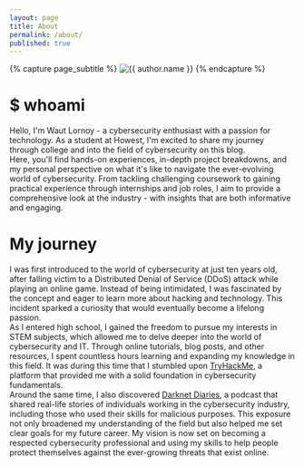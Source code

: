 ```yaml
---
layout: page
title: About
permalink: /about/
published: true
---
```


<div class="page" markdown="1">

{% capture page_subtitle %}
<img
    class="me"
    alt="{{ author.name }}"
    src="{{ site.author.photo | relative_url }}"
    srcset="{{ site.author.photo2x | relative_url }} 2x"
/>
{% endcapture %}

# $ whoami
Hello, I'm Waut Lornoy - a cybersecurity enthusiast with a passion for technology. As a student at Howest, I'm excited to share my journey through college and into the field of cybersecurity on this blog. <br>
Here, you'll find hands-on experiences, in-depth project breakdowns, and my personal perspective on what it's like to navigate the ever-evolving world of cybersecurity. From tackling challenging coursework to gaining practical experience through internships and job roles, I aim to provide a comprehensive look at the industry - with insights that are both informative and engaging. 

# My journey
I was first introduced to the world of cybersecurity at just ten years old, after falling victim to a Distributed Denial of Service (DDoS) attack while playing an online game. Instead of being intimidated, I was fascinated by the concept and eager to learn more about hacking and technology. This incident sparked a curiosity that would eventually become a lifelong passion. <br>
As I entered high school, I gained the freedom to pursue my interests in STEM subjects, which allowed me to delve deeper into the world of cybersecurity and IT. Through online tutorials, blog posts, and other resources, I spent countless hours learning and expanding my knowledge in this field. It was during this time that I stumbled upon [TryHackMe](https://tryhackme.com/), a platform that provided me with a solid foundation in cybersecurity fundamentals. <br>
Around the same time, I also discovered [Darknet Diaries](https://darknetdiaries.com/), a podcast that shared real-life stories of individuals working in the cybersecurity industry, including those who used their skills for malicious purposes. This exposure not only broadened my understanding of the field but also helped me set clear goals for my future career. My vision is now set on becoming a respected cybersecurity professional and using my skills to help people protect themselves against the ever-growing threats that exist online. 
</div>
